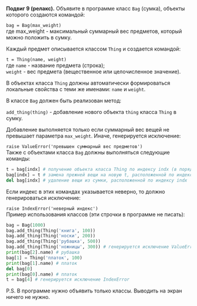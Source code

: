 **Подвиг 9 (релакс).** Объявите в программе класс `Bag` (сумка), объекты которого создаются командой:

`bag = Bag(max_weight)` \
где max_weight - максимальный суммарный вес предметов, который можно положить в сумку.

Каждый предмет описывается классом `Thing` и создается командой:

`t = Thing(name, weight)` \
где `name` - название предмета (строка); \
`weight` - вес предмета (вещественное или целочисленное значение).

В объектах класса `Thing` должны автоматически формироваться локальные свойства с теми же именами: `name` и `weight`.

В классе `Bag` должен быть реализован метод:

`add_thing(thing)` - добавление нового объекта `thing` класса `Thing` в сумку.

Добавление выполняется только если суммарный вес вещей не превышает параметра `max_weight`. Иначе, генерируется исключение:

`raise ValueError('превышен суммарный вес предметов')` \
Также с объектами класса `Bag` должны выполняться следующие команды:

```python
t = bag[indx] # получение объекта класса Thing по индексу indx (в порядке добавления вещей, начиная с 0)
bag[indx] = t # замена прежней вещи на новую t, расположенной по индексу indx
del bag[indx] # удаление вещи из сумки, расположенной по индексу indx
```

Если индекс в этих командах указывается неверно, то должно генерироваться исключение:

`raise IndexError('неверный индекс')` \
Пример использования классов (эти строчки в программе не писать):

```python
bag = Bag(1000)
bag.add_thing(Thing('книга', 100))
bag.add_thing(Thing('носки', 200))
bag.add_thing(Thing('рубашка', 500))
bag.add_thing(Thing('ножницы', 300)) # генерируется исключение ValueError
print(bag[2].name) # рубашка
bag[1] = Thing('платок', 100)
print(bag[1].name) # платок
del bag[0]
print(bag[0].name) # платок
t = bag[4] # генерируется исключение IndexError
```

P.S. В программе нужно объявить только классы. Выводить на экран ничего не нужно.